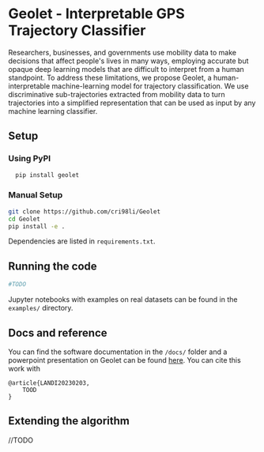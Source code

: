 # Geolet - Interpretable GPS Trajectory Classifier

Researchers, businesses, and governments use mobility data to make decisions that affect people's lives in many ways, employing accurate but opaque deep learning models that are difficult to interpret from a human standpoint. 
To address these limitations, we propose Geolet, a human-interpretable machine-learning model for trajectory classification. 
We use discriminative sub-trajectories extracted from mobility data to turn trajectories into a simplified representation that can be used as input by any machine learning classifier. 


## Setup

### Using PyPI

```bash
  pip install geolet
```

### Manual Setup

```bash
git clone https://github.com/cri98li/Geolet
cd Geolet
pip install -e .
```

Dependencies are listed in `requirements.txt`.


## Running the code

```python
#TODO
```

Jupyter notebooks with examples on real datasets can be found in the `examples/` directory.


## Docs and reference


You can find the software documentation in the `/docs/` folder and 
a powerpoint presentation on Geolet can be found [here](http://example.org).
You can cite this work with
```
@article{LANDI20230203,
    TOOD
}
```


## Extending the algorithm

//TODO
 
